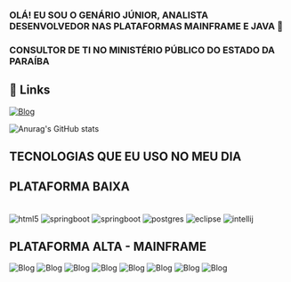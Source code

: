 ### OLÁ! EU SOU O GENÁRIO JÚNIOR, ANALISTA DESENVOLVEDOR NAS PLATAFORMAS MAINFRAME E JAVA 🤚
### CONSULTOR DE TI NO MINISTÉRIO PÚBLICO DO ESTADO DA PARAÍBA

## 🔗 Links
[![Blog](https://img.shields.io/badge/LinkedIn-0077B5?style=for-the-badge&logo=linkedin&logoColor=white)](https://www.linkedin.com/in/gen%C3%A1rio-j%C3%BAnior-22a38861/) 

![Anurag's GitHub stats](https://github-readme-stats.vercel.app/api?username=genariobvjunior&show_icons=true&theme=dark)

## TECNOLOGIAS QUE EU USO NO MEU DIA

## PLATAFORMA BAIXA

<div style="display: inline_block"><br/>
   <img align="center" alt="html5" src="https://img.shields.io/badge/HTML-239120?style=for-the-badge&logo=html5&logoColor=white" />
   <img align="center" alt="springboot" src="https://img.shields.io/badge/Spring-6DB33F?style=for-the-badge&logo=spring&logoColor=white" />
   <img align="center" alt="springboot" src="https://img.shields.io/badge/Java-ED8B00?style=for-the-badge&logo=java&logoColor=white" />
   <img align="center" alt="postgres" src="https://img.shields.io/badge/PostgreSQL-316192?style=for-the-badge&logo=postgresql&logoColor=white" />
   <img align="center" alt="eclipse" src="https://img.shields.io/badge/Eclipse-2C2255?style=for-the-badge&logo=eclipse&logoColor=white" />
   <img align="center" alt="intellij" src="https://img.shields.io/badge/IntelliJ_IDEA-000000.svg?style=for-the-badge&logo=intellij-idea&logoColor=white" />
</div>

## PLATAFORMA ALTA - MAINFRAME
![Blog](https://img.shields.io/website?label=ADABAS&style=for-the-badge&url=https://pt.wikipedia.org/wiki/Adabas)
![Blog](https://img.shields.io/website?label=DB2&style=for-the-badge&url=https://pt.wikipedia.org/wiki/DB2)
![Blog](https://img.shields.io/website?label=NATURAL&style=for-the-badge&url=https://pt.wikipedia.org/wiki/NATURAL)
![Blog](https://img.shields.io/website?label=NATURALONE&style=for-the-badge&url=https://pt.wikipedia.org/wiki/NATURAL)
![Blog](https://img.shields.io/website?label=REXX&style=for-the-badge&url=https://pt.wikipedia.org/wiki/REXX)
![Blog](https://img.shields.io/website?label=JCL&style=for-the-badge&url=https://pt.wikipedia.org/wiki/Job_Control_Language)
![Blog](https://img.shields.io/website?label=TSO&style=for-the-badge&url=https://www.ibm.com/docs/pt-br/qmf/11.2?topic=commands-tso)
![Blog](https://img.shields.io/website?label=PREDICT&style=for-the-badge&url=https://www.ibm.com/docs/pt-br/qmf/11.2?topic=commands-tso)

